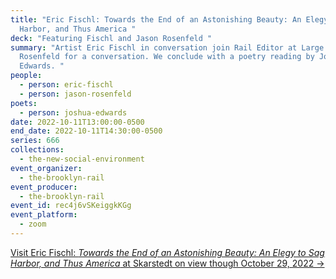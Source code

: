 ```yaml
---
title: "Eric Fischl: Towards the End of an Astonishing Beauty: An Elegy to Sag
  Harbor, and Thus America "
deck: "Featuring Fischl and Jason Rosenfeld "
summary: "Artist Eric Fischl in conversation join Rail Editor at Large Jason
  Rosenfeld for a conversation. We conclude with a poetry reading by Joshua
  Edwards. "
people:
  - person: eric-fischl
  - person: jason-rosenfeld
poets:
  - person: joshua-edwards
date: 2022-10-11T13:00:00-0500
end_date: 2022-10-11T14:30:00-0500
series: 666
collections:
  - the-new-social-environment
event_organizer:
  - the-brooklyn-rail
event_producer:
  - the-brooklyn-rail
event_id: rec4j6vSKeiggkKGg
event_platform:
  - zoom
---
```

[V﻿isit Eric Fischl: *Towards the End of an Astonishing Beauty: An Elegy to Sag Harbor, and Thus America* at Skarstedt on view though October 29, 2022 →](https://www.skarstedt.com/exhibitions/eric-fischl5)